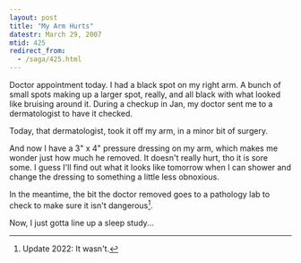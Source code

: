 ```yaml
---
layout: post
title: "My Arm Hurts"
datestr: March 29, 2007
mtid: 425
redirect_from:
  - /saga/425.html
---
```


Doctor appointment today.  I had a black spot on my right arm.  A bunch of small spots making up a larger spot, really, and all black with what looked like bruising around it.  During a checkup in Jan, my doctor  sent me to a dermatologist to have it checked.

Today, that dermatologist, took it off my arm, in a minor bit of surgery.

And now I have a 3" x 4" pressure dressing on my arm, which makes me wonder just how much he removed.  It doesn't really hurt, tho it is sore some.  I guess I'll find out what it looks like tomorrow when I can shower and change the dressing to something a little less obnoxious.

In the meantime, the bit the doctor removed goes to a pathology lab to check to make sure it isn't dangerous[^1].

Now, I just gotta line up a sleep study...

[^1]: Update 2022: It wasn't.